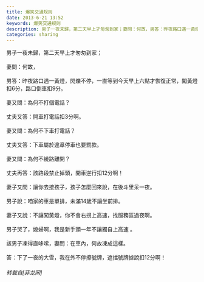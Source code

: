 ```yaml
---
title: 爆笑交通规则
date: 2013-6-21 13:52
keywords: 爆笑交通规则
description: 男子一夜未歸，第二天早上才匆匆到家；妻問：何故，男答：昨夜路口遇一黃燈，閃爍不停，一直等到今天早上六點才恢復正常，闖黃燈扣6分，路口倒車扣9分。妻又問：為何不打個電話？丈夫又答：開車打電話扣3分啊。妻又問：為何不下車打電話？丈夫又答：下車屬於違章停車也要罰款。妻又問：為何不繞路離開？丈夫再答：該路段禁止掉頭，開車逆行扣12分啊！妻子又問：讓你去接孩子，孩子怎麼回來說，在後斗里呆一夜。男子說：咱家的車是單排，未滿14歲不讓坐前排。妻子又說：不讓闖黃燈，你不會右拐上高速，找服務區過夜啊。男子哭了，媳婦啊，我是新手頭一年不讓獨自上高速 。該男子凍得直哆嗦，妻問：在車內，何故凍成這樣。答：下了一夜的大雪，我在外不停擦號牌，遮擋號牌據說扣12分啊！
categories: sharing
---
```

<td class="t_f" id="postmessage_6574">

男子一夜未歸，第二天早上才匆匆到家；<br/>
<br/>
妻問：何故，<br/>
<br/>
男答：昨夜路口遇一黃燈，閃爍不停，一直等到今天早上六點才恢復正常，闖黃燈扣6分，路口倒車扣9分。<br/>
<br/>
妻又問：為何不打個電話？<br/>
<br/>
丈夫又答：開車打電話扣3分啊。<br/>
<br/>
妻又問：為何不下車打電話？<br/>
<br/>
丈夫又答：下車屬於違章停車也要罰款。<br/>
<br/>
妻又問：為何不繞路離開？<br/>
<br/>
丈夫再答：該路段禁止掉頭，開車逆行扣12分啊！<br/>
<br/>
妻子又問：讓你去接孩子，孩子怎麼回來說，在後斗里呆一夜。<br/>
<br/>
男子說：咱家的車是單排，未滿14歲不讓坐前排。<br/>
<br/>
妻子又說：不讓闖黃燈，你不會右拐上高速，找服務區過夜啊。<br/>
<br/>
男子哭了，媳婦啊，我是新手頭一年不讓獨自上高速 。<br/>
<br/>
該男子凍得直哆嗦，妻問：在車內，何故凍成這樣。<br/>
<br/>
答：下了一夜的大雪，我在外不停擦號牌，遮擋號牌據說扣12分啊！</td>
###### 转载自[菲龙网]
